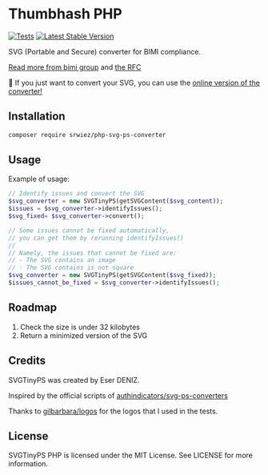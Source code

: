 # Thumbhash PHP

[![Tests](https://github.com/SRWieZ/php-svg-ps-converter/actions/workflows/test.yml/badge.svg)](https://github.com/SRWieZ/php-svg-ps-converter/actions/workflows/tests.yml)
[![Latest Stable Version](https://poser.pugx.org/SRWieZ/php-svg-ps-converter/v/stable)](https://packagist.org/packages/SRWieZ/php-svg-ps-converter)

SVG (Portable and Secure) converter for BIMI compliance.

[Read more from bimi group](https://bimigroup.org/implementation-guide/)
and [the RFC](https://datatracker.ietf.org/doc/id/draft-svg-tiny-ps-abrotman-00.txt)

🧪 If you just want to convert your SVG, you can use the
[online version of the converter!](https://checkbimi.com/convertsvg)

## Installation

```bash
composer require srwiez/php-svg-ps-converter
```

## Usage

Example of usage:

```php
// Identify issues and convert the SVG
$svg_converter = new SVGTinyPS(getSVGContent($svg_content));
$issues = $svg_converter->identifyIssues();
$svg_fixed= $svg_converter->convert();

// Some issues cannot be fixed automatically,
// you can get them by rerunning identifyIssues()
//
// Namely, the issues that cannot be fixed are:
// - The SVG contains an image
// - The SVG contains is not square
$svg_converter = new SVGTinyPS(getSVGContent($svg_fixed));
$issues_cannot_be_fixed = $svg_converter->identifyIssues();
```

## Roadmap
1. Check the size is under 32 kilobytes
2. Return a minimized version of the SVG

## Credits

SVGTinyPS was created by Eser DENIZ.

Inspired by the official scripts
of [authindicators/svg-ps-converters](https://github.com/authindicators/svg-ps-converters)

Thanks to [gilbarbara/logos](https://github.com/gilbarbara/logos) for the logos that I used in the tests.

## License

SVGTinyPS PHP is licensed under the MIT License. See LICENSE for more information.